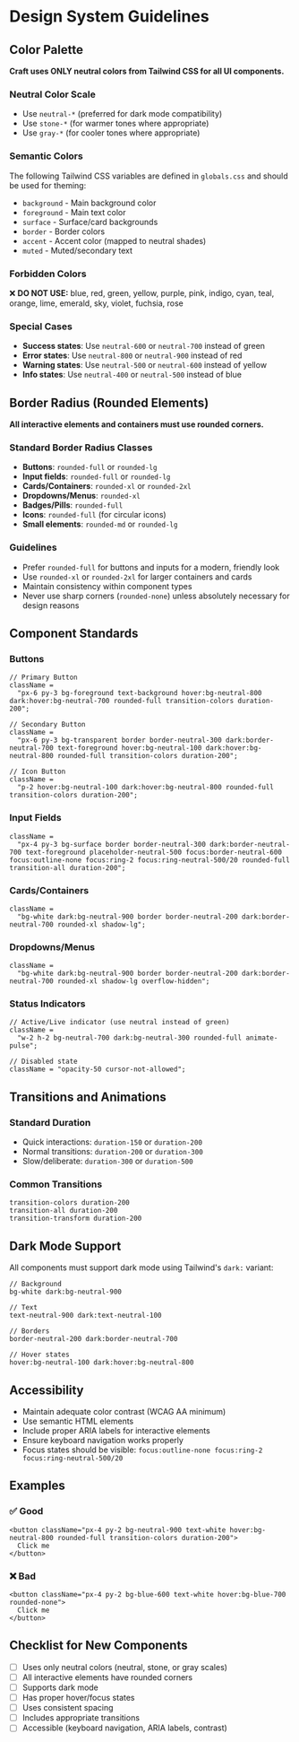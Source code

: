 # Design System Guidelines

## Color Palette

**Craft uses ONLY neutral colors from Tailwind CSS for all UI components.**

### Neutral Color Scale

- Use `neutral-*` (preferred for dark mode compatibility)
- Use `stone-*` (for warmer tones where appropriate)
- Use `gray-*` (for cooler tones where appropriate)

### Semantic Colors

The following Tailwind CSS variables are defined in `globals.css` and should be used for theming:

- `background` - Main background color
- `foreground` - Main text color
- `surface` - Surface/card backgrounds
- `border` - Border colors
- `accent` - Accent color (mapped to neutral shades)
- `muted` - Muted/secondary text

### Forbidden Colors

❌ **DO NOT USE:** blue, red, green, yellow, purple, pink, indigo, cyan, teal, orange, lime, emerald, sky, violet, fuchsia, rose

### Special Cases

- **Success states**: Use `neutral-600` or `neutral-700` instead of green
- **Error states**: Use `neutral-800` or `neutral-900` instead of red
- **Warning states**: Use `neutral-500` or `neutral-600` instead of yellow
- **Info states**: Use `neutral-400` or `neutral-500` instead of blue

## Border Radius (Rounded Elements)

**All interactive elements and containers must use rounded corners.**

### Standard Border Radius Classes

- **Buttons**: `rounded-full` or `rounded-lg`
- **Input fields**: `rounded-full` or `rounded-lg`
- **Cards/Containers**: `rounded-xl` or `rounded-2xl`
- **Dropdowns/Menus**: `rounded-xl`
- **Badges/Pills**: `rounded-full`
- **Icons**: `rounded-full` (for circular icons)
- **Small elements**: `rounded-md` or `rounded-lg`

### Guidelines

- Prefer `rounded-full` for buttons and inputs for a modern, friendly look
- Use `rounded-xl` or `rounded-2xl` for larger containers and cards
- Maintain consistency within component types
- Never use sharp corners (`rounded-none`) unless absolutely necessary for design reasons

## Component Standards

### Buttons

```tsx
// Primary Button
className =
  "px-6 py-3 bg-foreground text-background hover:bg-neutral-800 dark:hover:bg-neutral-700 rounded-full transition-colors duration-200";

// Secondary Button
className =
  "px-6 py-3 bg-transparent border border-neutral-300 dark:border-neutral-700 text-foreground hover:bg-neutral-100 dark:hover:bg-neutral-800 rounded-full transition-colors duration-200";

// Icon Button
className =
  "p-2 hover:bg-neutral-100 dark:hover:bg-neutral-800 rounded-full transition-colors duration-200";
```

### Input Fields

```tsx
className =
  "px-4 py-3 bg-surface border border-neutral-300 dark:border-neutral-700 text-foreground placeholder-neutral-500 focus:border-neutral-600 focus:outline-none focus:ring-2 focus:ring-neutral-500/20 rounded-full transition-all duration-200";
```

### Cards/Containers

```tsx
className =
  "bg-white dark:bg-neutral-900 border border-neutral-200 dark:border-neutral-700 rounded-xl shadow-lg";
```

### Dropdowns/Menus

```tsx
className =
  "bg-white dark:bg-neutral-900 border border-neutral-200 dark:border-neutral-700 rounded-xl shadow-lg overflow-hidden";
```

### Status Indicators

```tsx
// Active/Live indicator (use neutral instead of green)
className =
  "w-2 h-2 bg-neutral-700 dark:bg-neutral-300 rounded-full animate-pulse";

// Disabled state
className = "opacity-50 cursor-not-allowed";
```

## Transitions and Animations

### Standard Duration

- Quick interactions: `duration-150` or `duration-200`
- Normal transitions: `duration-200` or `duration-300`
- Slow/deliberate: `duration-300` or `duration-500`

### Common Transitions

```tsx
transition-colors duration-200
transition-all duration-200
transition-transform duration-200
```

## Dark Mode Support

All components must support dark mode using Tailwind's `dark:` variant:

```tsx
// Background
bg-white dark:bg-neutral-900

// Text
text-neutral-900 dark:text-neutral-100

// Borders
border-neutral-200 dark:border-neutral-700

// Hover states
hover:bg-neutral-100 dark:hover:bg-neutral-800
```

## Accessibility

- Maintain adequate color contrast (WCAG AA minimum)
- Use semantic HTML elements
- Include proper ARIA labels for interactive elements
- Ensure keyboard navigation works properly
- Focus states should be visible: `focus:outline-none focus:ring-2 focus:ring-neutral-500/20`

## Examples

### ✅ Good

```tsx
<button className="px-4 py-2 bg-neutral-900 text-white hover:bg-neutral-800 rounded-full transition-colors duration-200">
  Click me
</button>
```

### ❌ Bad

```tsx
<button className="px-4 py-2 bg-blue-600 text-white hover:bg-blue-700 rounded-none">
  Click me
</button>
```

## Checklist for New Components

- [ ] Uses only neutral colors (neutral, stone, or gray scales)
- [ ] All interactive elements have rounded corners
- [ ] Supports dark mode
- [ ] Has proper hover/focus states
- [ ] Uses consistent spacing
- [ ] Includes appropriate transitions
- [ ] Accessible (keyboard navigation, ARIA labels, contrast)
